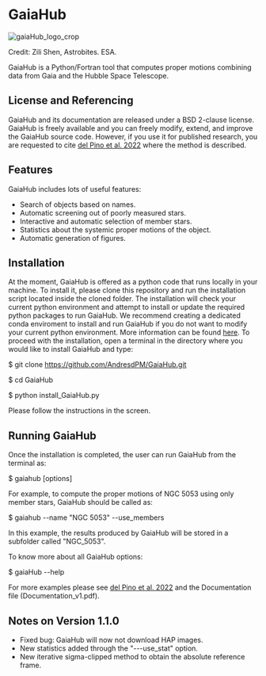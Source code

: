 # GaiaHub
<p align="right">
  
![gaiaHub_logo_crop](https://github.com/AndresdPM/GaiaHub/assets/63738265/baae8350-aa15-4aec-8325-fa8d6f7d965f)

Credit: Zili Shen, Astrobites. ESA.

</p>

GaiaHub is a Python/Fortran tool that computes proper motions combining data from Gaia and the Hubble Space Telescope.

## License and Referencing
GaiaHub and its documentation are released under a BSD 2-clause license. GaiaHub is freely available and you can freely modify, extend, and improve the GaiaHub source code. However, if you use it for published research, you are requested to cite [del Pino et al. 2022](https://ui.adsabs.harvard.edu/abs/2022ApJ...933...76D/abstract)  where the method is described.


## Features

GaiaHub includes lots of useful features:

* Search of objects based on names.
* Automatic screening out of poorly measured stars.
* Interactive and automatic selection of member stars.
* Statistics about the systemic proper motions of the object.
* Automatic generation of figures.

## Installation

At the moment, GaiaHub is offered as a python code that runs locally in your machine. To install it, please clone this repository and run the installation script located inside the cloned folder. The installation will check your current python environment and attempt to install or update the required python packages to run GaiaHub. We recommend creating a dedicated conda enviroment to install and run GaiaHub if you do not want to modify your current python environment. More information can be found [here](https://conda.io/projects/conda/en/latest/user-guide/tasks/manage-environments.html). To proceed with the installation, open a terminal in the directory where you would like to install GaiaHub and type:

$ git clone https://github.com/AndresdPM/GaiaHub.git

$ cd GaiaHub

$ python install_GaiaHub.py

Please follow the instructions in the screen.

## Running GaiaHub

Once the installation is completed, the user can run GaiaHub from the terminal as:

$ gaiahub [options]

For example, to compute the proper motions of NGC 5053 using only member stars, GaiaHub should be called as:

$ gaiahub --name "NGC 5053" --use_members

In this example, the results produced by GaiaHub will be stored in a subfolder called "NGC_5053".

To know more about all GaiaHub options:

$ gaiaHub --help

For more examples please see [del Pino et al. 2022](https://ui.adsabs.harvard.edu/abs/2022ApJ...933...76D/abstract) and the Documentation file (Documentation_v1.pdf).

## Notes on Version 1.1.0

- Fixed bug: GaiaHub will now not download HAP images.
- New statistics added through the "---use_stat" option.
- New iterative sigma-clipped method to obtain the absolute reference frame.
